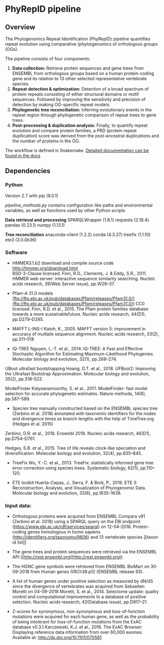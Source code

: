 ﻿# PhyRepID pipeline

## Overview

The Phylogenomics Repeat Identification 
(PhyRepID) pipeline quantifies repeat evolution using comparative (phylo)genomics of orthologous groups (OGs). 

The pipeline consists of four components: 

 1. **Data collection:** Retrieve protein sequences and gene trees from ENSEMBL from orthologous groups based  on a human protein-coding gene and its relation to 13 other selected representative vertebrate species.
 2. **Repeat detection & optimization:** Detection of a broad spectrum of protein repeats consisting of either structural domains or motif sequences. Followed by improving the sensitivity and precision of detection by making OG-specific repeat models.
 4. **Phylogenetic tree reconciliation:** Inferring evolutionary events in the repeat region through phylogenetic comparison of repeat trees to gene trees.
 5. **Post-processing & duplication analysis:** Finally, to quantify repeat evolution and compare protein families, a PRD (protein repeat dupllication) score was derived from the post-ancestral duplications and the number of proteins in the OG.

The workflow is defined in Snakemake.
[Detailed documentation can be found in the docs](docs/pipeline_documentation.md)

## Dependencies

### Python
Version 2.7 with pip (9.0.1)

 *pipeline\_methods.py* contains configuration like paths and environmental variables, as well as functions used by other Python scripts

**Data retrieval and processing**
SPARQLWrapper (1.8.1)
requests (2.18.4)
pandas (0.23.1)
numpy (1.13.1)

**Tree reconciliation** 
anaconda-client (1.2.2)
conda (4.3.27)
treefix (1.1.10)
ete3 (3.0.0b36)

### Software

- HMMER3.1.b2 download and compile source code [http://hmmer.org/download.html  
](http://hmmer.org/download.html) 
BSD-3-Clause licensed.
 Finn, R.D., Clements, J. & Eddy, S.R., 2011. HMMER web server: interactive sequence similarity searching. Nucleic acids research, 39(Web Server issue), pp.W29–37.
 
- Pfam-A 31.0 models [ftp://ftp.ebi.ac.uk/pub/databases/Pfam/releases/Pfam31.0/](ftp://ftp.ebi.ac.uk/pub/databases/Pfam/releases/Pfam31.0/)
CC0 licensed.
Finn, R.D. et al., 2015. The Pfam protein families database: towards a more sustainablefuture. Nucleic acids research, 44(D1), pp.D279–D285.


-   MAFFT L-INS-I 
Katoh, K., 2005. MAFFT version 5: improvement in accuracy of multiple sequence alignment. Nucleic acids research, 33(2), pp.511–518    

  

 -   IQ-TREE 
Nguyen, L.-T. et al., 2014. IQ-TREE: A Fast and Effective Stochastic Algorithm for Estimating Maximum-Likelihood Phylogenies. Molecular biology and evolution, 32(1), pp.268–274.

UBoot ultrafast bootstrapping
Hoang, D.T. et al., 2018. UFBoot2: Improving the Ultrafast Bootstrap Approximation. Molecular biology and evolution, 35(2), pp.518–522.

ModelFinder 
Kalyaanamoorthy, S. et al., 2017. ModelFinder: fast model selection for accurate phylogenetic estimates. Nature methods, 14(6), pp.587–589.
  

-   Species tree manually constructed based on the ENSEMBL species tree (Zerbino et al. 2018) annotated with taxonomic identifiers for the nodes and divergence times as branch lengths with the help of TimeTree.org (Hedges et al. 2015)

Zerbino, D.R. et al., 2018. Ensembl 2018. Nucleic acids research, 46(D1), pp.D754–D761.

Hedges, S.B. et al., 2015. Tree of life reveals clock-like speciation and diversification. Molecular biology and evolution, 32(4), pp.835–845.  

-   TreeFix
Wu, Y.-C. et al., 2013. TreeFix: statistically informed gene tree error correction using species trees. Systematic biology, 62(1), pp.110–120.
  

-   ETE toolkit 
Huerta-Cepas, J., Serra, F. & Bork, P., 2016. ETE 3: Reconstruction, Analysis, and Visualization of Phylogenomic Data. Molecular biology and evolution, 33(6), pp.1635–1638.

### Input data:  

- Orthologous proteins were acquired from ENSEMBL Compara v91 (Zerbino et al. 2018) using a SPARQL query on the EBI endpoint (https://www.ebi.ac.uk/rdf/services/sparql) on 12-04-2018. Protein-coding genes homologous in homo sapiens (http://identifiers.org/taxonomy/9606) and 13 vertebrate species [[taxon id list]]
  
- The gene trees and protein sequences were retrieved via the ENSEMBL API ([http://rest.ensembl.org](http://rest.ensembl.org))
  
- The HGNC gene symbols were retrieved from ENSEMBL BioMart on 30-09-2018 from Human genes GRCh38.p12 (ENSEMBL release 93).

 
- A list of human genes under positive selection as measured by dN/dS since the divergence of vertebrates was acquired from Sebastien Moretti on 04-09-2018
Moretti, S. et al., 2014. Selectome update: quality control and computational improvements to a database of positive selection. Nucleic acids research, 42(Database issue), pp.D917–21.


- Z-scores for synonymous, non-synonymous and loss-of-function mutations were acquired for each human gene, as well as the probability of being intolerant for loss-of-function mutations from the ExAC database v0.3.1 
Karczewski, K.J. et al., 2016. The ExAC Browser: Displaying reference data information from over 60,000 exomes. Available at: http://dx.doi.org/10.1101/070581.


